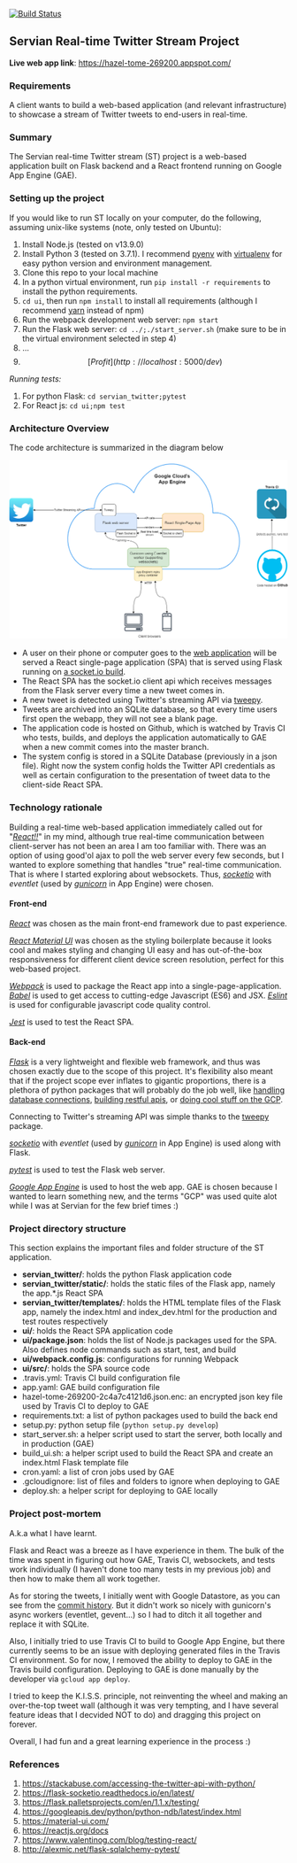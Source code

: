 [![Build Status](https://travis-ci.com/scourgetheone/servian-twitter.svg?token=Xfdvmn4bpqfYznjNk9P6&branch=master)](https://travis-ci.org/scourgetheone/servian-twitter)

## Servian Real-time Twitter Stream Project

**Live web app link**: https://hazel-tome-269200.appspot.com/

### Requirements
A client wants to build a web-based application (and relevant infrastructure) to showcase a stream of Twitter tweets to end-users in real-time.

### Summary
The Servian real-time Twitter stream (ST) project is a web-based application built on Flask backend and a React frontend running on Google App Engine (GAE).

### Setting up the project
If you would like to run ST locally on your computer, do the following, assuming unix-like systems (note, only tested on Ubuntu):
1. Install Node.js (tested on v13.9.0)
2. Install Python 3 (tested on 3.7.1). I recommend [pyenv](https://github.com/pyenv/pyenv) with [virtualenv](https://github.com/pyenv/pyenv-virtualenv) for easy python version and environment management.
3. Clone this repo to your local machine
4. In a python virtual environment, run `pip install -r requirements` to install the python requirements.
5. `cd ui`, then run `npm install` to install all requirements (although I recommend [yarn](https://yarnpkg.com/) instead of npm)
6. Run the webpack development web server: `npm start`
7. Run the Flask web server: `cd ../;./start_server.sh` (make sure to be in the virtual environment selected in step 4)
8. ...
9. $$[Profit](http://localhost:5000/dev)$$

*Running tests:*

1. For python Flask: `cd servian_twitter;pytest`
2. For React js: `cd ui;npm test`

### Architecture Overview
The code architecture is summarized in the diagram below

![alt text](architecture.png "Architecture Diagram")

- A user on their phone or computer goes to the [web application](https://hazel-tome-269200.appspot.com/) will be served a React single-page application (SPA) that is served using Flask running on [a socket.io build](https://flask-socketio.readthedocs.io/en/latest/).
- The React SPA has the socket.io client api which receives messages from the Flask server every time a new tweet comes in.
- A new tweet is detected using Twitter's streaming API via [tweepy](http://docs.tweepy.org/en/v3.4.0/streaming_how_to.html).
- Tweets are archived into an SQLite database, so that every time users first open the webapp, they will not see a blank page.
- The application code is hosted on Github, which is watched by Travis CI who tests, builds, and deploys the application automatically to GAE when a new commit comes into the master branch.
- The system config is stored in a SQLite Database (previously in a json file). Right now the system config holds the Twitter API credentials as well as certain configuration to the presentation of tweet data to the client-side React SPA.

### Technology rationale
Building a real-time web-based application immediately called out for "[_React!!_](https://reactjs.org/docs/getting-started.html)" in my mind, although true real-time communication between client-server has not been an area I am too familiar with. There was an option of using good'ol ajax to poll the web server every few seconds, but I wanted to explore something that handles "true" real-time communication. That is where I started exploring about websockets. Thus, [_socketio_](https://flask-socketio.readthedocs.io/en/latest/) with _eventlet_ (used by [_gunicorn_](https://gunicorn.org/) in App Engine) were chosen.

#### Front-end
[_React_](https://reactjs.org/docs) was chosen as the main front-end framework due to past experience.

[_React Material UI_](https://material-ui.com/) was chosen as the styling boilerplate because it looks cool and makes styling and changing UI easy and has out-of-the-box responsiveness for different client device screen resolution, perfect for this web-based project.

[_Webpack_](https://webpack.js.org/) is used to package the React app into a single-page-application. [_Babel_](https://babeljs.io/) is used to get access to cutting-edge Javascript (ES6) and JSX. [_Eslint_](https://eslint.org/) is used for configurable javascript code quality control.

[_Jest_](https://jestjs.io/) is used to test the React SPA.

#### Back-end
[_Flask_](http://flask.palletsprojects.com/en/) is a very lightweight and flexible web framework, and thus was chosen exactly due to the scope of this project. It's flexibility also meant that if the project scope ever inflates to gigantic proportions, there is a plethora of python packages that will probably do the job well, like [handling database connections](https://www.sqlalchemy.org/), [building restful apis](https://flask-restful.readthedocs.io/en/latest/), or [doing cool stuff on the GCP](https://github.com/googleapis/google-api-python-client).

Connecting to Twitter's streaming API was simple thanks to the [tweepy](http://docs.tweepy.org/en/v3.4.0/streaming_how_to.html) package.

[_socketio_](https://flask-socketio.readthedocs.io/en/latest/) with _eventlet_ (used by [_gunicorn_](https://gunicorn.org/) in App Engine) is used along with Flask.

[_pytest_](https://docs.pytest.org/en/latest/) is used to test the Flask web server.

[_Google App Engine_](https://cloud.google.com/appengine/docs/python) is used to host the web app. GAE is chosen because I wanted to learn something new, and the terms "GCP" was used quite alot while I was at Servian for the few brief times :)

### Project directory structure

This section explains the important files and folder structure of the ST application.

- **servian_twitter/**: holds the python Flask application code
- **servian_twitter/static/**: holds the static files of the Flask app, namely the app.*.js React SPA
- **servian_twitter/templates/**: holds the HTML template files of the Flask app, namely the index.html and index_dev.html for the production and test routes respectively
- **ui/**: holds the React SPA application code
- **ui/package.json**: holds the list of Node.js packages used for the SPA. Also defines node commands such as start, test, and build
- **ui/webpack.config.js**: configurations for running Webpack
- **ui/src/**: holds the SPA source code
- .travis.yml: Travis CI build configuration file
- app.yaml: GAE build configuration file
- hazel-tome-269200-2c4a7c4121d6.json.enc: an encrypted json key file used by Travis CI to deploy to GAE
- requirements.txt: a list of python packages used to build the back end
- setup.py: python setup file (`python setup.py develop`)
- start_server.sh: a helper script used to start the server, both locally and in production (GAE)
- build_ui.sh: a helper script used to build the React SPA and create an index.html Flask template file
- cron.yaml: a list of cron jobs used by GAE
- .gcloudignore: list of files and folders to ignore when deploying to GAE
- deploy.sh: a helper script for deploying to GAE locally

### Project post-mortem
A.k.a what I have learnt.

Flask and React was a breeze as I have experience in them. The bulk of the time was spent in figuring out how GAE, Travis CI, websockets, and tests work individually (I haven't done too many tests in my previous job) and then how to make them all work together.

As for storing the tweets, I initially went with Google Datastore, as you can see from the [commit history](https://github.com/scourgetheone/servian-twitter/commit/1932781fa98c0059602309bd950acdb2d041b277). But it didn't work so nicely with gunicorn's async workers (eventlet, gevent...) so I had to ditch it all together and replace it with SQLite.

Also, I initially tried to use Travis CI to build to Google App Engine, but there currently seems to be an issue with deploying generated files in the Travis CI environment. So for now, I removed the ability to deploy to GAE in the Travis build configuration. Deploying to GAE is done manually by the developer via `gcloud app deploy`.

I tried to keep the K.I.S.S. principle, not reinventing the wheel and making an over-the-top tweet wall (although it was very tempting, and I have several feature ideas that I decvided NOT to do) and dragging this project on forever.

Overall, I had fun and a great learning experience in the process :)

### References

1. https://stackabuse.com/accessing-the-twitter-api-with-python/
2. https://flask-socketio.readthedocs.io/en/latest/
3. https://flask.palletsprojects.com/en/1.1.x/testing/
4. https://googleapis.dev/python/python-ndb/latest/index.html
5. https://material-ui.com/
6. https://reactjs.org/docs
7. https://www.valentinog.com/blog/testing-react/
8. http://alexmic.net/flask-sqlalchemy-pytest/
